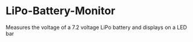 # LiPo-Battery-Monitor
Measures the voltage of a 7.2 voltage LiPo battery and displays on a LED bar
